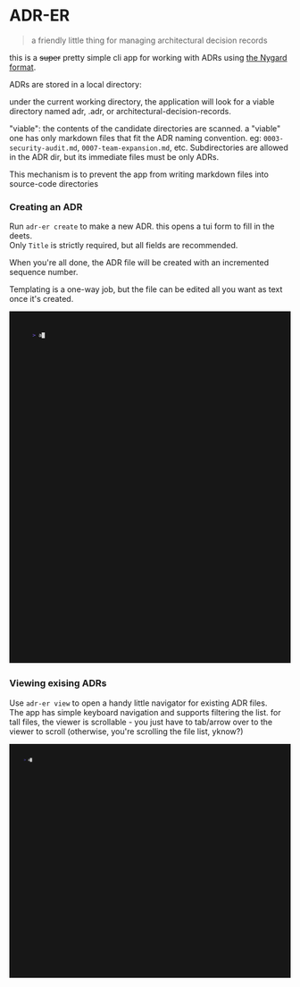# ADR-ER

> a friendly little thing for managing architectural decision records

this is a ~~super~~ pretty simple cli app for working with ADRs using [the Nygard format](https://cognitect.com/blog/2011/11/15/documenting-architecture-decisions.html).

ADRs are stored in a local directory:

under the current working directory, the application will look for a viable
directory named adr, .adr, or architectural-decision-records.

"viable": the contents of the candidate directories are scanned. a "viable" one has only markdown files that fit the
ADR naming convention. eg: `0003-security-audit.md`, `0007-team-expansion.md`, etc. Subdirectories are allowed in the ADR dir, but
its immediate files must be only ADRs.

This mechanism is to prevent the app from writing markdown files into source-code directories

### Creating an ADR

Run `adr-er create` to make a new ADR. this opens a tui form to fill in the deets.   
Only `Title` is strictly required, but all fields are recommended.

When you're all done, the ADR file will be created with an incremented sequence number.

Templating is a one-way job, but the file can be edited all you want as text once it's created.

![demo-create.gif](doc/demo/demo-create.gif)

### Viewing exising ADRs

Use `adr-er view` to open a handy little navigator for existing ADR files.  
The app has simple keyboard navigation and supports filtering the list. for tall files, the viewer is scrollable - you
just have to tab/arrow over to the viewer to scroll (otherwise, you're scrolling the file list, yknow?)

![demo-view.gif](doc/demo/demo-view.gif)